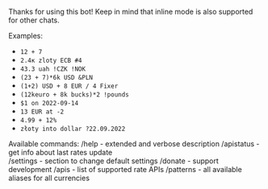 Thanks for using this bot!
Keep in mind that inline mode is also supported for other chats.

Examples:
- `12 + 7`
- `2.4к zloty ECB #4`
- `43.3 uah !CZK !NOK`
- `(23 + 7)*6k USD &PLN`
- `(1+2) USD + 8 EUR / 4 Fixer`
- `(12keuro + 8k bucks)*2 !pounds`
- `$1 on 2022-09-14`
- `13 EUR at -2`
- `4.99 + 12%`
- `złoty into dollar ?22.09.2022`

Available commands: 
/help - extended and verbose description
/apistatus - get info about last rates update  
/settings - section to change default settings
/donate - support development
/apis - list of supported rate APIs
/patterns - all available aliases for all currencies
